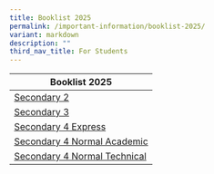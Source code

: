 ```yaml
---
title: Booklist 2025
permalink: /important-information/booklist-2025/
variant: markdown
description: ""
third_nav_title: For Students
---
```



| Booklist 2025 |
| -------- |
| [Secondary 2](/files/Booklist_2025___SEC_2.pdf)   | 
| [Secondary 3](/files/Booklist_2025___Sec_3.pdf)    |
| [Secondary 4 Express](/files/Booklist_2025___SEC_4E.pdf)   | 
| [Secondary 4 Normal Academic](/files/Booklist_2025___SEC_4NA.pdf)   | 
| [Secondary 4 Normal Technical ](/files/Booklist_2025___SEC_4NT.pdf)  | 